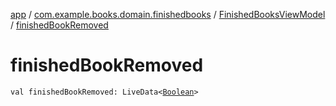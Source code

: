 [app](../../index.md) / [com.example.books.domain.finishedbooks](../index.md) / [FinishedBooksViewModel](index.md) / [finishedBookRemoved](./finished-book-removed.md)

# finishedBookRemoved

`val finishedBookRemoved: LiveData<`[`Boolean`](https://kotlinlang.org/api/latest/jvm/stdlib/kotlin/-boolean/index.html)`>`